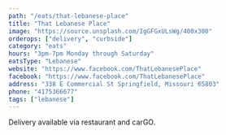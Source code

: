 ```yaml
---
path: "/eats/that-lebanese-place"
title: "That Lebanese Place"
image: "https://source.unsplash.com/IgGFGxULsWg/400x300"
orderops: ["delivery", "curbside"]
category: "eats"
hours: "3pm-7pm Monday through Saturday"
eatsType: "Lebanese"
website: "https://www.facebook.com/ThatLebanesePlace"
facebook: "https://www.facebook.com/ThatLebanesePlace"
address: "338 E Commercial St Springfield, Missouri 65803"
phone: "4175366677"
tags: ["lebanese"]
---
```


Delivery available via restaurant and carGO.
